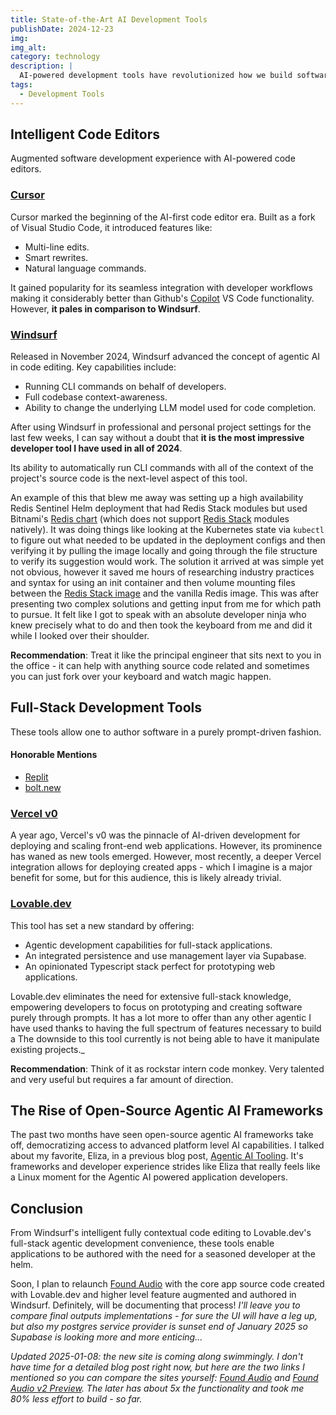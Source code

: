 ```yaml
---
title: State-of-the-Art AI Development Tools
publishDate: 2024-12-23
img:
img_alt:
category: technology
description: |
  AI-powered development tools have revolutionized how we build software. From intelligent code editors to full-stack development agents, the landscape is changing rapidly.
tags:
  - Development Tools
---
```


## Intelligent Code Editors

Augmented software development experience with AI-powered code editors.

### [Cursor](https://www.cursor.com)

Cursor marked the beginning of the AI-first code editor era. Built as a fork of Visual Studio Code, it introduced features like:

- Multi-line edits.
- Smart rewrites.
- Natural language commands.

It gained popularity for its seamless integration with developer workflows making it considerably better than Github's [Copilot](https://github.com/features/copilot) VS Code functionality. However, **it pales in comparison to Windsurf**.

### [Windsurf](https://codeium.com/windsurf)

Released in November 2024, Windsurf advanced the concept of agentic AI in code editing. Key capabilities include:

- Running CLI commands on behalf of developers.
- Full codebase context-awareness.
- Ability to change the underlying LLM model used for code completion.

After using Windsurf in professional and personal project settings for the last few weeks, I can say without a doubt that **it is the most impressive developer tool I have used in all of 2024**.

Its ability to automatically run CLI commands with all of the context of the project's source code is the next-level aspect of this tool.

An example of this that blew me away was setting up a high availability Redis Sentinel Helm deployment that had Redis Stack modules but used Bitnami's [Redis chart](https://github.com/bitnami/charts/tree/main/bitnami/redis) (which does not support [Redis Stack](https://redis.io/docs/latest/operate/oss_and_stack/install/install-stack/) modules natively). It was doing things like looking at the Kubernetes state via `kubectl` to figure out what needed to be updated in the deployment configs and then verifying it by pulling the image locally and going through the file structure to verify its suggestion would work. The solution it arrived at was simple yet not obvious, however it saved me hours of researching industry practices and syntax for using an init container and then volume mounting files between the [Redis Stack image](https://hub.docker.com/repository/docker/redis/redis-stack-server/) and the vanilla Redis image. This was after presenting two complex solutions and getting input from me for which path to pursue. It felt like I got to speak with an absolute developer ninja who knew precisely what to do and then took the keyboard from me and did it while I looked over their shoulder.

**Recommendation**: Treat it like the principal engineer that sits next to you in the office - it can help with anything source code related and sometimes you can just fork over your keyboard and watch magic happen.

## Full-Stack Development Tools

These tools allow one to author software in a purely prompt-driven fashion.

#### Honorable Mentions

- [Replit](https://replit.com/)
- [bolt.new](https://bolt.new/)

### [Vercel v0](https://vercel.com/)

A year ago, Vercel's v0 was the pinnacle of AI-driven development for deploying and scaling front-end web applications. However, its prominence has waned as new tools emerged. However, most recently, a deeper Vercel integration allows for deploying created apps - which I imagine is a major benefit for some, but for this audience, this is likely already trivial.

### [Lovable.dev](https://www.lovable.dev/)

This tool has set a new standard by offering:

- Agentic development capabilities for full-stack applications.
- An integrated persistence and use management layer via Supabase.
- An opinionated Typescript stack perfect for prototyping web applications.

Lovable.dev eliminates the need for extensive full-stack knowledge, empowering developers to focus on prototyping and creating software purely through prompts. It has a lot more to offer than any other agentic I have used thanks to having the full spectrum of features necessary to build a The downside to this tool currently is not being able to have it manipulate existing projects.\_

**Recommendation**: Think of it as rockstar intern code monkey. Very talented and very useful but requires a far amount of direction.

## The Rise of Open-Source Agentic AI Frameworks

The past two months have seen open-source agentic AI frameworks take off, democratizing access to advanced platform level AI capabilities. I talked about my favorite, Eliza, in a previous blog post, [Agentic AI Tooling](https://www.raysmets.me/blog/agentic-ai-tooling). It's frameworks and developer experience strides like Eliza that really feels like a Linux moment for the Agentic AI powered application developers.

## Conclusion

From Windsurf's intelligent fully contextual code editing to Lovable.dev's full-stack agentic development convenience, these tools enable applications to be authored with the need for a seasoned developer at the helm.

Soon, I plan to relaunch [Found Audio](https://www.raysmets.me/work/found-audio) with the core app source code created with Lovable.dev and higher level feature augmented and authored in Windsurf. Definitely, will be documenting that process! _I'll leave you to compare final outputs implementations - for sure the UI will have a leg up, but also my postgres service provider is sunset end of January 2025 so Supabase is looking more and more enticing..._

_Updated 2025-01-08: the new site is coming along swimmingly. I don't have time for a detailed blog post right now, but here are the two links I mentioned so you can compare the sites yourself: [Found Audio](https://www.foundaudio.club) and [Found Audio v2 Preview](https://found-audio-groove.vercel.app/). The later has about 5x the functionality and took me 80% less effort to build - so far._

